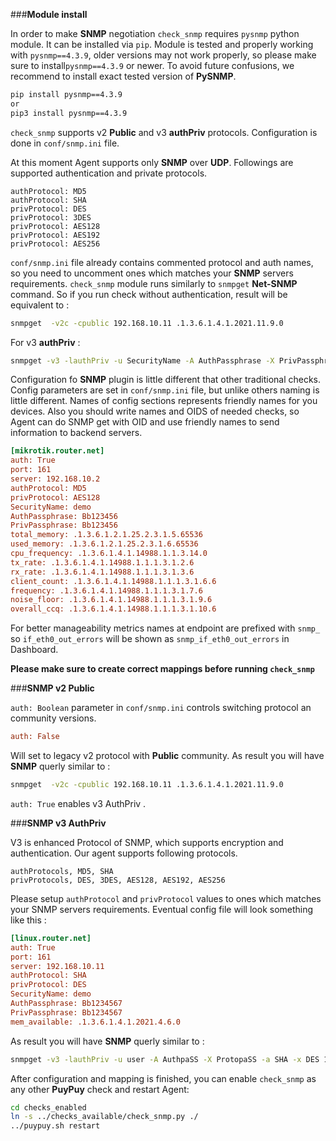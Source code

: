 ###**Module install**

In order to make **SNMP** negotiation `check_snmp` requires `pysnmp` python module. It can be installed via `pip`. 
Module is tested and properly working with `pysnmp==4.3.9`, older versions may not work properly, 
so please make sure to install`pysnmp==4.3.9` or newer.
To avoid future confusions, we recommend to install exact tested version of **PySNMP**. 

```bash
pip install pysnmp==4.3.9
or 
pip3 install pysnmp==4.3.9
```

`check_snmp` supports v2 **Public** and v3 **authPriv** protocols. Configuration is done in `conf/snmp.ini` file. 

At this moment Agent supports only **SNMP** over **UDP**. Followings are supported authentication and private protocols. 

```text
authProtocol: MD5
authProtocol: SHA
privProtocol: DES
privProtocol: 3DES
privProtocol: AES128
privProtocol: AES192
privProtocol: AES256   
```

`conf/snmp.ini` file already contains commented protocol and auth names, so you need to uncomment ones which matches your **SNMP** servers requirements. 
`check_snmp` module runs similarly to `snmpget` **Net-SNMP** command. So if you run check without authentication, result will be equivalent to : 

```bash
snmpget  -v2c -cpublic 192.168.10.11 .1.3.6.1.4.1.2021.11.9.0
```

For v3 **authPriv** : 
```bash
snmpget -v3 -lauthPriv -u SecurityName -A AuthPassphrase -X PrivPassphrase -a MD5 -x AES 192.168.10.11  1.3.6.1.2.1.25.2.3.1.5.65536
```


Configuration fo **SNMP** plugin is little different that other traditional checks. 
Config parameters are set in `conf/snmp.ini` file, but unlike others naming is little different. 
Names of config sections represents friendly names for you devices. Also you should write names and OIDS of needed checks, 
so Agent can do SNMP get with OID and use friendly names to send information to backend servers.   
```ini
[mikrotik.router.net]
auth: True
port: 161
server: 192.168.10.2
authProtocol: MD5
privProtocol: AES128
SecurityName: demo
AuthPassphrase: Bb123456
PrivPassphrase: Bb123456
total_memory: .1.3.6.1.2.1.25.2.3.1.5.65536
used_memory: .1.3.6.1.2.1.25.2.3.1.6.65536
cpu_frequency: .1.3.6.1.4.1.14988.1.1.3.14.0
tx_rate: .1.3.6.1.4.1.14988.1.1.1.3.1.2.6
rx_rate: .1.3.6.1.4.1.14988.1.1.1.3.1.3.6
client_count: .1.3.6.1.4.1.14988.1.1.1.3.1.6.6
frequency: .1.3.6.1.4.1.14988.1.1.1.3.1.7.6
noise_floor: .1.3.6.1.4.1.14988.1.1.1.3.1.9.6
overall_ccq: .1.3.6.1.4.1.14988.1.1.1.3.1.10.6
```

For better manageability metrics names at endpoint are prefixed with `snmp_` so `if_eth0_out_errors` 
will be shown as `snmp_if_eth0_out_errors` in Dashboard.    

**Please make sure to create correct mappings before running  `check_snmp`**

###**SNMP v2 Public** 

`auth: Boolean` parameter in `conf/snmp.ini` controls switching protocol an community versions. 

```ini
auth: False
```

Will set to legacy v2 protocol with **Public** community. As result you will have **SNMP** querly similar to :   

```bash
snmpget  -v2c -cpublic 192.168.10.11 .1.3.6.1.4.1.2021.11.9.0
```
 
`auth: True` enables v3 AuthPriv .  
 
###**SNMP v3 AuthPriv** 

V3 is enhanced Protocol of SNMP, which supports encryption and authentication.
Our agent supports following protocols.

```text
authProtocols, MD5, SHA
privProtocols, DES, 3DES, AES128, AES192, AES256
```
 
Please setup `authProtocol` and `privProtocol` values to ones which matches your SNMP servers requirements.
Eventual config file will look something like this : 
```ini
[linux.router.net]
auth: True
port: 161
server: 192.168.10.11
authProtocol: SHA
privProtocol: DES
SecurityName: demo
AuthPassphrase: Bb1234567
PrivPassphrase: Bb1234567
mem_available: .1.3.6.1.4.1.2021.4.6.0
```

As result you will have **SNMP** querly similar to : 

```bash
snmpget -v3 -lauthPriv -u user -A AuthpaSS -X ProtopaSS -a SHA -x DES 192.168.10.11  .1.3.6.1.4.1.2021.4.6.0
```

After configuration and mapping is finished, you can enable `check_snmp` as any other **PuyPuy** check and restart Agent: 

```bash
cd checks_enabled
ln -s ../checks_available/check_snmp.py ./
../puypuy.sh restart 
```
